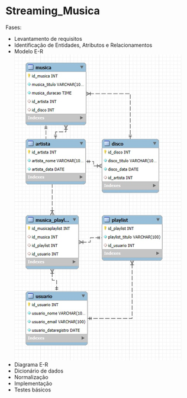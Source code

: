 # Streaming_Musica
Fases:
- Levantamento de requisitos
- Identificação de Entidades, Atributos e Relacionamentos
- Modelo E-R
 ![Diagrama](Diagrama.jpg)
- Diagrama E-R
- Dicionário de dados
- Normalização
- Implementação
- Testes básicos
